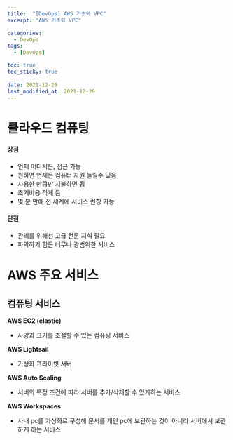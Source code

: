 ```yaml
---
title:  "[DevOps] AWS 기초와 VPC"
excerpt: "AWS 기초와 VPC"

categories:
  - DevOps
tags:
  - [DevOps]

toc: true
toc_sticky: true
 
date: 2021-12-29
last_modified_at: 2021-12-29
---
```

# 클라우드 컴퓨팅
#### 장점
- 언제 어디서든, 접근 가능
- 원하면 언제든 컴퓨터 자원 늘릴수 있음
- 사용한 만큼만 지불하면 됨
- 초기비용 적게 듬
- 몇 분 만에 전 세계에 서비스 런칭 가능

#### 단점
- 관리를 위해선 고급 전문 지식 필요
- 파악하기 힘든 너무나 광범위한 서비스  
  
  
  
  
# AWS 주요 서비스
## 컴퓨팅 서비스
__AWS EC2 (elastic)__
- 사양과 크기를 조절할 수 있는 컴퓨팅 서비스

__AWS Lightsail__
- 가상화 프라이빗 서버

__AWS Auto Scaling__
- 서버의 특정 조건에 따라 서버를 추가/삭제할 수 있게하는 서비스

__AWS Workspaces__
- 사내 pc를 가상화로 구성해 문서를 개인 pc에 보관하는 것이 아니라 서버에서 보관하게 하는 서비스